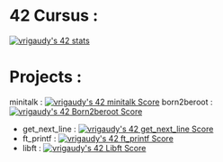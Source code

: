 # 42 Cursus :

[![vrigaudy's 42 stats](https://badge42.vercel.app/api/v2/claipdddh00210fl5a042i56i/stats?cursusId=21&coalitionId=47)](https://github.com/JaeSeoKim/badge42)

# Projects :

minitalk : [![vrigaudy's 42 minitalk Score](https://badge42.vercel.app/api/v2/claipdddh00210fl5a042i56i/project/2499966)](https://github.com/JaeSeoKim/badge42)
born2beroot : [![vrigaudy's 42 Born2beroot Score](https://badge42.vercel.app/api/v2/claipdddh00210fl5a042i56i/project/2436739)](https://github.com/JaeSeoKim/badge42)
- get_next_line : [![vrigaudy's 42 get_next_line Score](https://badge42.vercel.app/api/v2/claipdddh00210fl5a042i56i/project/2436903)](https://github.com/JaeSeoKim/badge42)
- ft_printf : [![vrigaudy's 42 ft_printf Score](https://badge42.vercel.app/api/v2/claipdddh00210fl5a042i56i/project/2434291)](https://github.com/JaeSeoKim/badge42)
- libft : [![vrigaudy's 42 Libft Score](https://badge42.vercel.app/api/v2/claipdddh00210fl5a042i56i/project/2415393)](https://github.com/JaeSeoKim/badge42)
